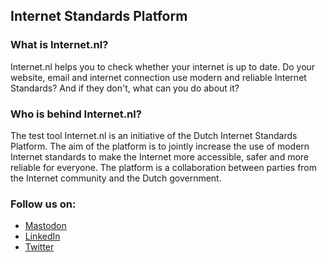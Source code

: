## Internet Standards Platform

### What is Internet.nl?

Internet.nl helps you to check whether your internet is up to date. 
Do your website, email and internet connection use modern and reliable Internet Standards? And if they don't, what can you do about it?

### Who is behind Internet.nl?

The test tool Internet.nl is an initiative of the Dutch Internet Standards Platform. The aim of the platform is to jointly increase the use of modern Internet standards to make the Internet more accessible, safer and more reliable for everyone. The platform is a collaboration between parties from the Internet community and the Dutch government.

### Follow us on:
- <a rel="me" href="https://mastodon.nl/@internet_nl">Mastodon</a>
- [LinkedIn](https://www.linkedin.com/company/internet-nl/)
- [Twitter](https://twitter.com/internet_nl)
